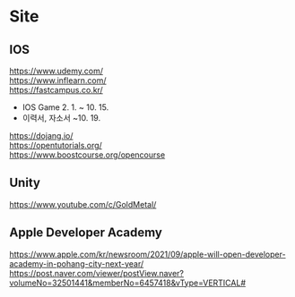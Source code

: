 # Site

## IOS
https://www.udemy.com/  
https://www.inflearn.com/  
https://fastcampus.co.kr/

- IOS Game 2. 1. ~ 10. 15.  
- 이력서, 자소서 ~10. 19.

https://dojang.io/  
https://opentutorials.org/  
https://www.boostcourse.org/opencourse  

## Unity
https://www.youtube.com/c/GoldMetal/

## Apple Developer Academy
https://www.apple.com/kr/newsroom/2021/09/apple-will-open-developer-academy-in-pohang-city-next-year/  
https://post.naver.com/viewer/postView.naver?volumeNo=32501441&memberNo=6457418&vType=VERTICAL#
